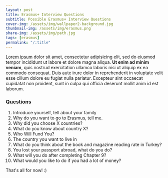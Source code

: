 ```yaml
---
layout: post
title: Erasmus+ Interview Questions
subtitle: Possible Erasmus+ Interview Questions
cover-img: /assets/img/wallpaper2-background.jpg
thumbnail-img: /assets/img/erasmus.png
share-img: /assets/img/path.jpg
tags: [erasmus]
permalink: "/:title"
---
```

[Lorem ipsum](https://en.wikipedia.org/wiki/Lorem_ipsum) dolor sit amet, consectetur adipisicing elit, sed do eiusmod tempor incididunt ut labore et dolore magna aliqua. **Ut enim ad minim veniam**, quis nostrud exercitation ullamco laboris nisi ut aliquip ex ea commodo consequat. Duis aute irure dolor in reprehenderit in voluptate velit esse cillum dolore eu fugiat nulla pariatur. Excepteur sint occaecat cupidatat non proident, sunt in culpa qui officia deserunt mollit anim id est laborum.

### Questions

1. Introduce yourself, tell about your family
2. Why do you want to go to Erasmus, tell me.
3. Why did you choose X countries?
4. What do you know about country X?
5. Who Will Fund You?
6. The country you want to live in
7. What do you think about the book and magazine reading rate in Turkey?
8. You lost your passport abroad, what do you do?
9. What will you do after completing Chapter 9?
10. What would you like to do if you had a lot of money?

That's all for now! :)
